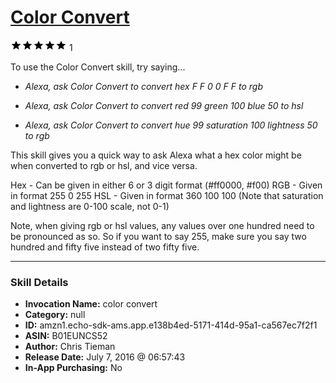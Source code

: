 # [Color Convert](http://alexa.amazon.com/#skills/amzn1.echo-sdk-ams.app.e138b4ed-5171-414d-95a1-ca567ec7f2f1)
![5 stars](../../images/ic_star_black_18dp_1x.png)![5 stars](../../images/ic_star_black_18dp_1x.png)![5 stars](../../images/ic_star_black_18dp_1x.png)![5 stars](../../images/ic_star_black_18dp_1x.png)![5 stars](../../images/ic_star_black_18dp_1x.png) 1

To use the Color Convert skill, try saying...

* *Alexa, ask Color Convert to convert hex F F 0 0 F F to rgb*

* *Alexa, ask Color Convert to convert red 99 green 100 blue 50 to hsl*

* *Alexa, ask Color Convert to convert hue 99 saturation 100 lightness 50 to rgb*

This skill gives you a quick way to ask Alexa what a hex color might be when converted to rgb or hsl, and vice versa.

Hex - Can be given in either 6 or 3 digit format (#ff0000, #f00)
RGB - Given in format 255 0 255
HSL - Given in format 360 100 100 (Note that saturation and lightness are 0-100 scale, not 0-1)

Note, when giving rgb or hsl values, any values over one hundred need to be pronounced as so. So if you want to say 255, make sure you say two hundred and fifty five instead of two fifty five.

***

### Skill Details

* **Invocation Name:** color convert
* **Category:** null
* **ID:** amzn1.echo-sdk-ams.app.e138b4ed-5171-414d-95a1-ca567ec7f2f1
* **ASIN:** B01EUNCS52
* **Author:** Chris Tieman
* **Release Date:** July 7, 2016 @ 06:57:43
* **In-App Purchasing:** No
